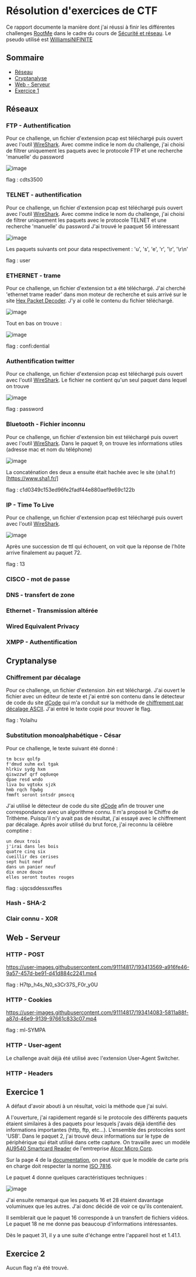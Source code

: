 # Résolution d'exercices de CTF

Ce rapport documente la manière dont j'ai réussi à finir les différentes challenges [RootMe](https://www.root-me.org/) dans le cadre du cours de [Sécurité et réseau](https://moodle.ensta-bretagne.fr/course/view.php?id=1819). Le pseudo utilisé est [WilliamsiNIFINITE](https://www.root-me.org/WilliamsiNFINITE)

## Sommaire

* [Réseau](#réseaux)
* [Cryptanalyse](#cryptanalyse)
* [Web - Serveur](#web---serveur)
* [Exercice 1](#exercice-1)

## Réseaux

### FTP - Authentification

Pour ce challenge, un fichier d'extension pcap est téléchargé puis ouvert avec l'outil [WireShark](https://www.wireshark.org/).
Avec comme indice le nom du challenge, j'ai choisi de filtrer uniquement les paquets avec le protocole FTP et une recherche 'manuelle' du password 

![image](https://user-images.githubusercontent.com/91114817/193211793-d24ac287-7fc6-44f8-8d5c-b25ea7258ad8.png)

flag : cdts3500

### TELNET - authentification

Pour ce challenge, un fichier d'extension pcap est téléchargé puis ouvert avec l'outil [WireShark](https://www.wireshark.org/).
Avec comme indice le nom du challenge, j'ai choisi de filtrer uniquement les paquets avec le protocole TELNET et une recherche 'manuelle' du password 
J'ai trouvé le paaquet 56 intéressant 

![image](https://user-images.githubusercontent.com/91114817/193214515-5c75a235-c887-4788-9383-57c7eb43878d.png)

Les paquets suivants ont pour data respectivement : 'u', 's', 'e', 'r', '\r', '\r\n'

flag : user

### ETHERNET - trame

Pour ce challenge, un fichier d'extension txt a été téléchargé. J'ai cherché 'ethernet trame reader' dans mon moteur de recherche et suis arrivé sur le site [Hex Packet Decoder](https://hpd.gasmi.net/). J'y ai collé le contenu du fichier téléchargé.

![image](https://user-images.githubusercontent.com/91114817/193216866-746609ee-23c0-41a7-918c-02be10b5ab00.png)

Tout en bas on trouve : 

![image](https://user-images.githubusercontent.com/91114817/193216966-9578901c-4a00-43ff-8a21-3830864c6b36.png)

flag : confi:dential

### Authentification twitter

Pour ce challenge, un fichier d'extension pcap est téléchargé puis ouvert avec l'outil [WireShark](https://www.wireshark.org/).
Le fichier ne contient qu'un seul paquet dans lequel on trouve 

![image](https://user-images.githubusercontent.com/91114817/193217699-48d44190-1cfc-453d-9d8d-e53b45efdaed.png)

flag : password

### Bluetooth - Fichier inconnu

Pour ce challenge, un fichier d'extension bin est téléchargé puis ouvert avec l'outil [WireShark](https://www.wireshark.org/).
Dans le paquet 9, on trouve les informations utiles (adresse mac et nom du téléphone) 

![image](https://user-images.githubusercontent.com/91114817/193238058-70defad8-71c3-48b4-a748-9878505feeee.png)

La concaténation des deux a ensuite était hachée avec le site (sha1.fr)[https://www.sha1.fr/]

flag : c1d0349c153ed96fe2fadf44e880aef9e69c122b

### IP - Time To Live

Pour ce challenge, un fichier d'extension pcap est téléchargé puis ouvert avec l'outil [WireShark](https://www.wireshark.org/).

![image](https://user-images.githubusercontent.com/91114817/193243055-2f0eadbf-a8c5-4fc5-bebb-ffa6301f6636.png)

Après une succession de ttl qui échouent, on voit que la réponse de l'hôte arrive finalement au paquet 72.

flag : 13

### CISCO - mot de passe

### DNS - transfert de zone

### Ethernet - Transmission altérée

### Wired Equivalent Privacy

### XMPP - Authentification

## Cryptanalyse

### Chiffrement par décalage

Pour ce challenge, un fichier d'extension .bin est téléchargé. J'ai ouvert le fichier avec un éditeur de texte et j'ai entré son contenu dans le détecteur de code du site [dCode](https://www.dcode.fr/) qui m'a conduit sur la méthode de [chiffrement par décalage ASCII](https://www.dcode.fr/chiffre-decalage-ascii). J'ai entré le texte copié pour trouver le flag.

flag : Yolaihu


### Substitution monoalphabétique - César

Pour ce challenge, le texte suivant été donné : 

```console
tm bcsv qolfp
f'dmvd xuhm exl tgak
hlrkiv sydg hxm
qiswzzwf qrf oqdueqe
dpae resd wndo
liva bu vgtokx sjzk
hmb rqch fqwbg
fmmft seront sntsdr pmsecq
```
J'ai utilisé le détecteur de code du site [dCode](https://www.dcode.fr/) afin de trouver une correspondance avec un algorithme connu. Il m'a proposé le Chiffre de Trithème. Puisqu'il n'y avait pas de résultat, j'ai essayé avec le chiffrement par décalage. Après avoir utilisé du brut force, j'ai reconnu la célèbre comptine :

```console
un deux trois 
j'irai dans les bois
quatre cinq six
cueillir des cerises
sept huit neuf
dans un panier neuf
dix onze douze
elles seront toutes rouges
```

flag : ujqcsddessxsffes

### Hash - SHA-2

### Clair connu - XOR

## Web - Serveur 

### HTTP - POST

https://user-images.githubusercontent.com/91114817/193413569-a916fe46-9a57-457d-be91-d41d884c2241.mp4

flag : H7tp_h4s_N0_s3Cr37S_F0r_y0U

### HTTP - Cookies

https://user-images.githubusercontent.com/91114817/193414083-5811a88f-a87d-46e9-9139-97661c833c07.mp4

flag : ml-SYMPA

### HTTP - User-agent

Le challenge avait déjà été utilisé avec l'extension User-Agent Switcher. 

### HTTP - Headers

## Exercice 1

A défaut d'avoir abouti à un résultat, voici la méthode que j'ai suivi.

A l'ouverture, j'ai rapidement regardé si le protocole des différents paquets étaient similaires à des paquets pour lesquels j'avais déjà identifié des informations importantes (http, ftp, etc...). L'ensemble des protocoles sont 'USB'. Dans le paquet 2, j'ai trouvé deux informations sur le type de périphérique qui était utilisé dans cette capture. On travaille avec un modèle [AU9540 Smartcard Reader](https://datasheet.lcsc.com/szlcsc/Alcor-Micro-AU9540_C126997.pdf) de l'emtreprise [Alcor Micro Corp](https://www.alcormicro.com/en/).

Sur la page 4 de la [documentation](https://datasheet.lcsc.com/szlcsc/Alcor-Micro-AU9540_C126997.pdf), on peut voir que le modèle de carte pris en charge doit respecter la norme [ISO 7816](https://en.wikipedia.org/wiki/ISO/IEC_7810). 

Le paquet 4 donne quelques caractéristiques techniques : 

![image](https://user-images.githubusercontent.com/91114817/195524513-1d6c0b8f-9880-4359-8156-014514143e23.png)


J'ai ensuite remarqué que les paquets 16 et 28 étaient davantage voluminuex que les autres. J'ai donc décidé de voir ce qu'ils contenaient.

Il semblerait que le paquet 16 corresponde à un transfert de fichiers vidéos. Le paquet 18 ne me donne pas beaucoup d'informations intéressantes.

Dès le paquet 31, il y a une suite d'échange entre l'appareil host et 1.41.1. 

## Exercice 2

Aucun flag n'a été trouvé. 
